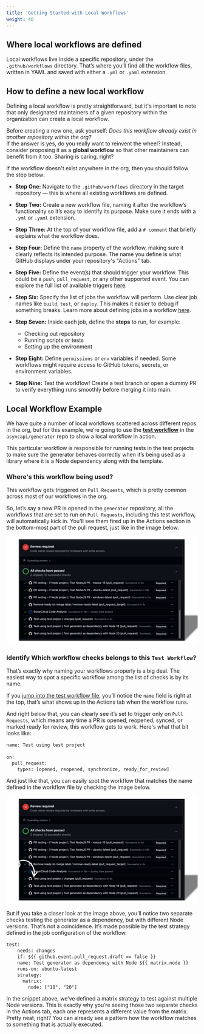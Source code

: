 ```yaml
---
title: 'Getting Started with Local Workflows'
weight: 40
---
```


## Where local workflows are defined

Local workflows live inside a specific repository, under the `.github/workflows` directory. That’s where you’ll find all the workflow files, written in YAML and saved with either a `.yml` or `.yaml` extension.

## How to define a new local workflow

Defining a local workflow is pretty straightforward, but it's important to note that only designated maintainers of a given repository within the organization can create a local workflow.

Before creating a new one, ask yourself: _Does this workflow already exist in another repository within the org?_  
If the answer is yes, do you really want to reinvent the wheel? Instead, consider proposing it as a **global workflow** so that other maintainers can benefit from it too. Sharing is caring, right?

If the workflow doesn't exist anywhere in the org, then you should follow the step below:

- **Step One:** 
  Navigate to the `.github/workflows` directory in the target repository — this is where all existing workflows are defined.

- **Step Two:**
   Create a new workflow file, naming it after the workflow’s functionality so it’s easy to identify its purpose. Make sure it ends with a `.yml` or `.yaml` extension.

- **Step Three:** 
  At the top of your workflow file, add a `# comment` that briefly explains what the workflow does.

- **Step Four:** 
  Define the `name` property of the workflow, making sure it clearly reflects its intended purpose. The name you define is what GitHub displays under your repository's "Actions" tab.

- **Step Five:** 
  Define the event(s) that should trigger your workflow. This could be a `push`, `pull_request`, or any other supported event. You can explore the full list of available triggers [here](https://docs.github.com/en/actions/writing-workflows/choosing-when-your-workflow-runs/events-that-trigger-workflows).

- **Step Six:**
  Specify the list of jobs the workflow will perform. Use clear job names like `build`, `test`, or `deploy`. This makes it easier to debug if something breaks. Learn more about defining jobs in a workflow [here](https://docs.github.com/en/actions/writing-workflows/choosing-what-your-workflow-does/using-jobs-in-a-workflow).

- **Step Seven:**
  Inside each job, define the **steps** to run, for example:
    - Checking out repository
    - Running scripts or tests
    - Setting up the environment

- **Step Eight:** 
  Define `permissions` or `env` variables if needed. Some workflows might require access to GitHub tokens, secrets, or environment variables.

- **Step Nine:**
  Test the workflow!  Create a test branch or open a dummy PR to verify everything runs smoothly before merging it into main.

## Local Workflow Example

We have quite a number of local workflows scattered across different repos in the org, but for this example, we’re going to use the [**test workflow**](https://github.com/asyncapi/generator/blob/master/.github/workflows/pr-testing-with-test-project.yml) in the `asyncapi/generator` repo to show a local workflow in action.

This particular workflow is responsible for running tests in the test projects to make sure the generator behaves correctly when it’s being used as a library where it is a Node dependency along with the template.

### Where's this workflow being used?

This workflow gets triggered on `Pull Requests`, which is pretty common across most of our workflows in the org.

So, let’s say a new PR is opened in the `generator` repository, all the workflows that are set to run on `Pull Requests`, including this test workflow, will automatically kick in. You'll see them fired up in the Actions section in the bottom-most part of the pull request, just like in the image below. 

![Actions preview](../../assets/actions.png)

### Identify Which workflow checks belongs to this `Test Workflow`?

That’s exactly why naming your workflows properly is a big deal. The easiest way to spot a specific workflow among the list of checks is by its name.

If you [jump into the test workflow file](https://github.com/asyncapi/generator/blob/master/.github/workflows/pr-testing-with-test-project.yml), you’ll notice the `name` field is right at the top, that’s what shows up in the Actions tab when the workflow runs.

And right below that, you can clearly see it’s set to trigger only on `Pull Requests`, which means any time a PR is opened, reopened, synced, or marked ready for review, this workflow gets to work. Here's what that bit looks like:

```
name: Test using test project

on:
  pull_request:
    types: [opened, reopened, synchronize, ready_for_review]
```

And just like that, you can easily spot the workflow that matches the name defined in the workflow file by checking the image below.

![Actions preview](../../assets/action-pointer.png)

But if you take a closer look at the image above, you’ll notice two separate checks testing the generator as a dependency, but with different Node versions. That’s not a coincidence. It’s made possible by the test strategy defined in the job configuration of the workflow.

```
test:
    needs: changes
    if: ${{ github.event.pull_request.draft == false }}
    name: Test generator as dependency with Node ${{ matrix.node }}
    runs-on: ubuntu-latest
    strategy:
      matrix:
        node: ["18", "20"]
```

In the snippet above, we’ve defined a matrix strategy to test against multiple Node versions. This is exactly why you’re seeing those two separate checks in the Actions tab, each one represents a different value from the matrix. Pretty neat, right? You can already see a pattern how the workflow matches to something that is actually executed.